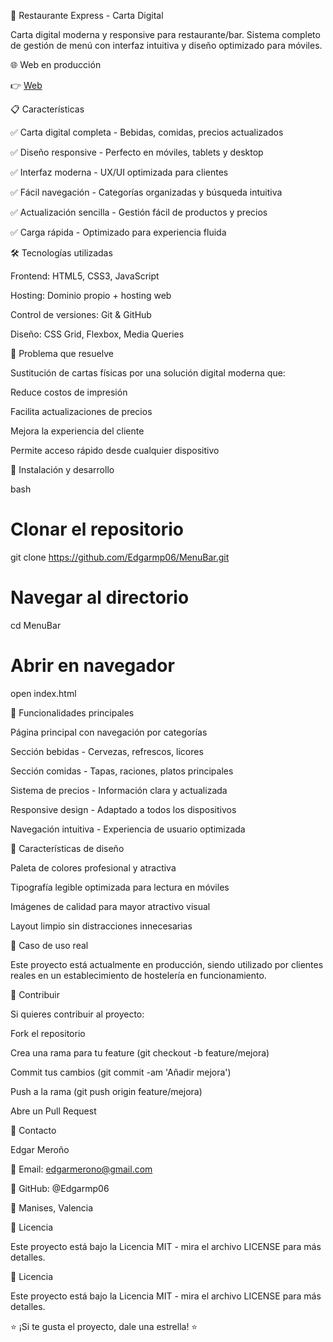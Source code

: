 🍺 Restaurante Express - Carta Digital

Carta digital moderna y responsive para restaurante/bar. Sistema completo de gestión de menú con interfaz intuitiva y diseño optimizado para móviles.

🌐 Web en producción

👉 [Web](restauranteexpress.es)

📋 Características

✅ Carta digital completa - Bebidas, comidas, precios actualizados

✅ Diseño responsive - Perfecto en móviles, tablets y desktop

✅ Interfaz moderna - UX/UI optimizada para clientes

✅ Fácil navegación - Categorías organizadas y búsqueda intuitiva

✅ Actualización sencilla - Gestión fácil de productos y precios

✅ Carga rápida - Optimizado para experiencia fluida

🛠️ Tecnologías utilizadas

Frontend: HTML5, CSS3, JavaScript

Hosting: Dominio propio + hosting web

Control de versiones: Git & GitHub

Diseño: CSS Grid, Flexbox, Media Queries

🎯 Problema que resuelve

Sustitución de cartas físicas por una solución digital moderna que:

Reduce costos de impresión

Facilita actualizaciones de precios

Mejora la experiencia del cliente

Permite acceso rápido desde cualquier dispositivo

🚀 Instalación y desarrollo

bash

# Clonar el repositorio
git clone https://github.com/Edgarmp06/MenuBar.git

# Navegar al directorio
cd MenuBar

# Abrir en navegador

open index.html

📱 Funcionalidades principales

Página principal con navegación por categorías

Sección bebidas - Cervezas, refrescos, licores

Sección comidas - Tapas, raciones, platos principales

Sistema de precios - Información clara y actualizada

Responsive design - Adaptado a todos los dispositivos

Navegación intuitiva - Experiencia de usuario optimizada

🎨 Características de diseño

Paleta de colores profesional y atractiva

Tipografía legible optimizada para lectura en móviles

Imágenes de calidad para mayor atractivo visual

Layout limpio sin distracciones innecesarias

💼 Caso de uso real

Este proyecto está actualmente en producción, siendo utilizado por clientes reales en un establecimiento de hostelería en funcionamiento.

🤝 Contribuir

Si quieres contribuir al proyecto:

Fork el repositorio

Crea una rama para tu feature (git checkout -b feature/mejora)

Commit tus cambios (git commit -am 'Añadir mejora')

Push a la rama (git push origin feature/mejora)

Abre un Pull Request

📧 Contacto

Edgar Meroño

📧 Email: edgarmerono@gmail.com

🐙 GitHub: @Edgarmp06

📍 Manises, Valencia

📄 Licencia

Este proyecto está bajo la Licencia MIT - mira el archivo LICENSE para más detalles.

📄 Licencia

Este proyecto está bajo la Licencia MIT - mira el archivo LICENSE para más detalles.

⭐ ¡Si te gusta el proyecto, dale una estrella! ⭐

